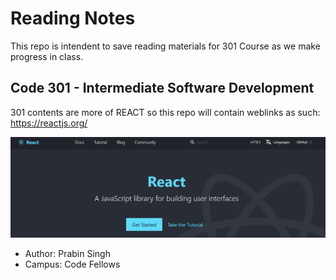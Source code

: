# Reading Notes
This repo is intendent to save reading materials for 301 Course as we make progress in class.


## Code 301 - Intermediate Software Development

301 contents are more of REACT so this repo will contain weblinks as such:  
https://reactjs.org/  

![Alt text](/assests/react.PNG?raw=true "react")

- Author: Prabin Singh
- Campus: Code Fellows


